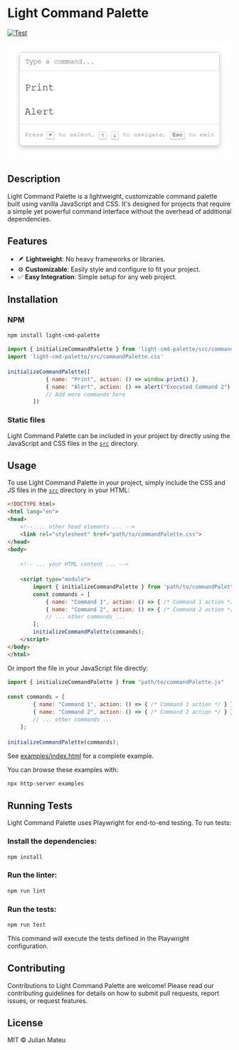 # Light Command Palette
[![Test](https://github.com/julianmateu/light-cmd-palette/actions/workflows/test.yml/badge.svg)](https://github.com/julianmateu/light-cmd-palette/actions/workflows/test.yml/badge.svg)

![A screenshot of the light command palette in a sample project](image.png)

## Description
Light Command Palette is a lightweight, customizable command palette built using vanilla JavaScript and CSS. It's designed for projects that require a simple yet powerful command interface without the overhead of additional dependencies.

## Features
- 🪶 **Lightweight**: No heavy frameworks or libraries.
- ⚙️ **Customizable**: Easily style and configure to fit your project.
- ✅ **Easy Integration**: Simple setup for any web project.

## Installation

### NPM

```bash
npm install light-cmd-palette
```

```js
import { initializeCommandPalette } from 'light-cmd-palette/src/commandPalette.js';
import 'light-cmd-palette/src/commandPalette.css'

initializeCommandPalette([
            { name: "Print", action: () => window.print() },
            { name: "Alert", action: () => alert("Executed Command 2") },
            // Add more commands here
        ])
```

### Static files
Light Command Palette can be included in your project by directly using the JavaScript and CSS files in the [`src`](./src) directory.

## Usage
To use Light Command Palette in your project, simply include the CSS and JS files in the [`src`](./src) directory in your HTML:

```html
<!DOCTYPE html>
<html lang="en">
<head>
    <!-- ... other head elements ... -->
    <link rel="stylesheet" href="path/to/commandPalette.css">
</head>
<body>

    <!-- ... your HTML content ... -->

    <script type="module">
        import { initializeCommandPalette } from 'path/to/commandPalette.js';
        const commands = [
            { name: "Command 1", action: () => { /* Command 1 action */ } },
            { name: "Command 2", action: () => { /* Command 2 action */ } }
            // ... other commands ...
        ];
        initializeCommandPalette(commands);
    </script>
</body>
</html>
```

Or import the file in your JavaScript file directly:
```js
import { initializeCommandPalette } from "path/to/commandPalette.js"

const commands = [
        { name: "Command 1", action: () => { /* Command 1 action */ } },
        { name: "Command 2", action: () => { /* Command 2 action */ } }
        // ... other commands ...
    ];

initializeCommandPalette(commands);
```

See [examples/index.html](./examples/index.html) for a complete example.

You can browse these examples with:
```bash
npx http-server examples
```

## Running Tests
Light Command Palette uses Playwright for end-to-end testing. To run tests:

### Install the dependencies:

```bash
npm install
```

### Run the linter:

```bash
npm run lint
```

### Run the tests:

```bash
npm run test
```
This command will execute the tests defined in the Playwright configuration.

## Contributing
Contributions to Light Command Palette are welcome! Please read our contributing guidelines for details on how to submit pull requests, report issues, or request features.

## License
MIT © Julian Mateu

